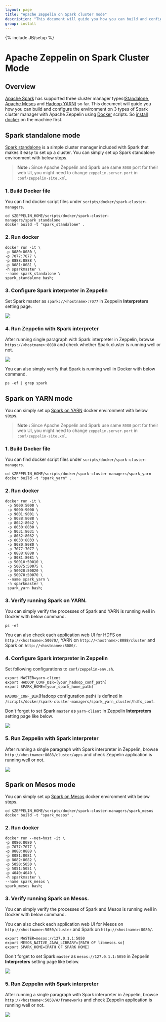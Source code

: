 ```yaml
---
layout: page
title: "Apache Zeppelin on Spark cluster mode"
description: "This document will guide you how you can build and configure the environment on 3 types of Spark cluster manager with Apache Zeppelin using docker scripts."
group: install
---
```

<!--
Licensed under the Apache License, Version 2.0 (the "License");
you may not use this file except in compliance with the License.
You may obtain a copy of the License at

http://www.apache.org/licenses/LICENSE-2.0

Unless required by applicable law or agreed to in writing, software
distributed under the License is distributed on an "AS IS" BASIS,
WITHOUT WARRANTIES OR CONDITIONS OF ANY KIND, either express or implied.
See the License for the specific language governing permissions and
limitations under the License.
-->
{% include JB/setup %}

# Apache Zeppelin on Spark Cluster Mode

<div id="toc"></div>

## Overview 
[Apache Spark](http://spark.apache.org/) has supported three cluster manager types([Standalone](http://spark.apache.org/docs/latest/spark-standalone.html), [Apache Mesos](http://spark.apache.org/docs/latest/running-on-mesos.html) and [Hadoop YARN](http://spark.apache.org/docs/latest/running-on-yarn.html)) so far.
This document will guide you how you can build and configure the environment on 3 types of Spark cluster manager with Apache Zeppelin using [Docker](https://www.docker.com/) scripts.
So [install docker](https://docs.docker.com/engine/installation/) on the machine first.

## Spark standalone mode
[Spark standalone](http://spark.apache.org/docs/latest/spark-standalone.html) is a simple cluster manager included with Spark that makes it easy to set up a cluster.
You can simply set up Spark standalone environment with below steps. 

> **Note :** Since Apache Zeppelin and Spark use same `8080` port for their web UI, you might need to change `zeppelin.server.port` in `conf/zeppelin-site.xml`.

### 1. Build Docker file
You can find docker script files under `scripts/docker/spark-cluster-managers`.

```
cd $ZEPPELIN_HOME/scripts/docker/spark-cluster-managers/spark_standalone
docker build -t "spark_standalone" .
```

### 2. Run docker

```
docker run -it \
-p 8080:8080 \
-p 7077:7077 \
-p 8888:8888 \
-p 8081:8081 \
-h sparkmaster \
--name spark_standalone \
spark_standalone bash; 
```

### 3. Configure Spark interpreter in Zeppelin
Set Spark master as `spark://<hostname>:7077` in Zeppelin **Interpreters** setting page.

<img src="../assets/themes/zeppelin/img/docs-img/standalone_conf.png" />

### 4. Run Zeppelin with Spark interpreter
After running single paragraph with Spark interpreter in Zeppelin, browse `https://<hostname>:8080` and check whether Spark cluster is running well or not.

<img src="../assets/themes/zeppelin/img/docs-img/spark_ui.png" />

You can also simply verify that Spark is running well in Docker with below command.

```
ps -ef | grep spark
```


## Spark on YARN mode
You can simply set up [Spark on YARN](http://spark.apache.org/docs/latest/running-on-yarn.html) docker environment with below steps.

> **Note :** Since Apache Zeppelin and Spark use same `8080` port for their web UI, you might need to change `zeppelin.server.port` in `conf/zeppelin-site.xml`.

### 1. Build Docker file
You can find docker script files under `scripts/docker/spark-cluster-managers`.

```
cd $ZEPPELIN_HOME/scripts/docker/spark-cluster-managers/spark_yarn
docker build -t "spark_yarn" .
```

### 2. Run docker

```
docker run -it \
 -p 5000:5000 \
 -p 9000:9000 \
 -p 9001:9001 \
 -p 8088:8088 \
 -p 8042:8042 \
 -p 8030:8030 \
 -p 8031:8031 \
 -p 8032:8032 \
 -p 8033:8033 \
 -p 8080:8080 \
 -p 7077:7077 \
 -p 8888:8888 \
 -p 8081:8081 \
 -p 50010:50010 \
 -p 50075:50075 \
 -p 50020:50020 \
 -p 50070:50070 \
 --name spark_yarn \
 -h sparkmaster \
 spark_yarn bash;
```

### 3. Verify running Spark on YARN.

You can simply verify the processes of Spark and YARN is running well in Docker with below command.

```
ps -ef
```

You can also check each application web UI for HDFS on `http://<hostname>:50070/`, YARN on `http://<hostname>:8088/cluster` and Spark on `http://<hostname>:8080/`.

### 4. Configure Spark interpreter in Zeppelin
Set following configurations to `conf/zeppelin-env.sh`.

```
export MASTER=yarn-client
export HADOOP_CONF_DIR=[your_hadoop_conf_path]
export SPARK_HOME=[your_spark_home_path]
```

`HADOOP_CONF_DIR`(Hadoop configuration path) is defined in `/scripts/docker/spark-cluster-managers/spark_yarn_cluster/hdfs_conf`.

Don't forget to set Spark `master` as `yarn-client` in Zeppelin **Interpreters** setting page like below.

<img src="../assets/themes/zeppelin/img/docs-img/zeppelin_yarn_conf.png" />

### 5. Run Zeppelin with Spark interpreter
After running a single paragraph with Spark interpreter in Zeppelin, browse `http://<hostname>:8088/cluster/apps` and check Zeppelin application is running well or not.

<img src="../assets/themes/zeppelin/img/docs-img/yarn_applications.png" />



## Spark on Mesos mode
You can simply set up [Spark on Mesos](http://spark.apache.org/docs/latest/running-on-mesos.html) docker environment with below steps.



```
cd $ZEPPELIN_HOME/scripts/docker/spark-cluster-managers/spark_mesos
docker build -t "spark_mesos" .
```


### 2. Run docker

```
docker run --net=host -it \
-p 8080:8080 \
-p 7077:7077 \
-p 8888:8888 \
-p 8081:8081 \
-p 8082:8082 \
-p 5050:5050 \
-p 5051:5051 \
-p 4040:4040 \
-h sparkmaster \
--name spark_mesos \
spark_mesos bash;
```

### 3. Verify running Spark on Mesos.

You can simply verify the processes of Spark and Mesos is running well in Docker with below command.


You can also check each application web UI for Mesos on `http://<hostname>:5050/cluster` and Spark on `http://<hostname>:8080/`.



```
export MASTER=mesos://127.0.1.1:5050
export MESOS_NATIVE_JAVA_LIBRARY=[PATH OF libmesos.so]
export SPARK_HOME=[PATH OF SPARK HOME]
```


Don't forget to set Spark `master` as `mesos://127.0.1.1:5050` in Zeppelin **Interpreters** setting page like below.

<img src="../assets/themes/zeppelin/img/docs-img/zeppelin_mesos_interpreter.png" />


### 5. Run Zeppelin with Spark interpreter
After running a single paragraph with Spark interpreter in Zeppelin, browse `http://<hostname>:5050/#/frameworks` and check Zeppelin application is running well or not.

<img src="../assets/themes/zeppelin/img/docs-img/mesos_frameworks.png" />

